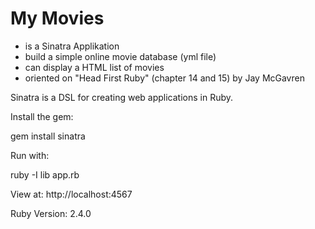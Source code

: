 # My Movies

- is a Sinatra Applikation
- build a simple online movie database (yml file)
- can display a HTML list of movies
- oriented on "Head First Ruby" (chapter 14 and 15) by Jay McGavren

Sinatra is a DSL for creating web applications in Ruby.

Install the gem:

gem install sinatra

Run with:

ruby -I lib app.rb

View at: http://localhost:4567

Ruby Version: 2.4.0